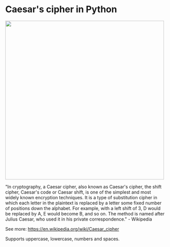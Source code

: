 <h1>Caesar's cipher in Python</h1>


<img src="https://upload.wikimedia.org/wikipedia/commons/thumb/4/4a/Caesar_cipher_left_shift_of_3.svg/2560px-Caesar_cipher_left_shift_of_3.svg.png" width="500" class="center">

 "In cryptography, a Caesar cipher, also known as Caesar's cipher, the shift cipher, Caesar's code or
 Caesar shift, is one of the simplest and most widely known encryption techniques. It is a type of 
 substitution cipher in which each letter in the plaintext is replaced by a letter some fixed number 
 of positions down the alphabet. For example, with a left shift of 3, D would be replaced by A, E 
 would become B, and so on. The method is named after Julius Caesar, who used it in his private
  correspondence." - Wikipedia

  See more: https://en.wikipedia.org/wiki/Caesar_cipher



 Supports uppercase, lowercase, numbers and spaces.
